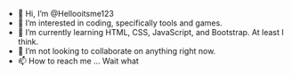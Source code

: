 - 👋 Hi, I’m @Hellooitsme123
- 👀 I’m interested in coding, specifically tools and games.
- 🌱 I’m currently learning HTML, CSS, JavaScript, and Bootstrap. At least I think.
- 💞️ I’m not looking to collaborate on anything right now.
- 📫 How to reach me ... Wait what

<!---
Hellooitsme123/Hellooitsme123 is a ✨ special ✨ repository because its `README.md` (this file) appears on your GitHub profile.
You can click the Preview link to take a look at your changes.
--->
